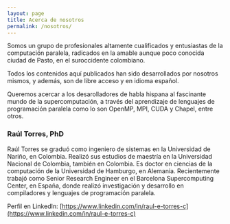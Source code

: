 ```yaml
---
layout: page
title: Acerca de nosotros
permalink: /nosotros/
---
```


Somos un grupo de profesionales altamente cualificados y entusiastas de la computación paralela, radicados en la amable aunque poco conocida ciudad de Pasto, en el suroccidente colombiano.

Todos los contenidos aquí publicados han sido desarrollados por nosotros mismos, y además, son de libre acceso y en idioma español.

Queremos acercar a los desarolladores de habla hispana al fascinante mundo de la supercomputación, a través del aprendizaje de lenguajes de programación paralela como lo son OpenMP, MPI, CUDA y Chapel, entre otros.

### Raúl Torres, PhD

Raúl Torres se graduó como ingeniero de sistemas en la Universidad de Nariño, en Colombia. Realizó sus estudios de maestría en la Universidad Nacional de Colombia, también en Colombia. Es doctor en ciencias de la computación de la Universidad de Hamburgo, en Alemania. Recientemente trabajó como Senior Research Engineer en el Barcelona Supercomputing Center, en España, donde realizó investigación y desarrollo en compiladores y lenguajes de programación paralela.

Perfil en LinkedIn: [https://www.linkedin.com/in/raul-e-torres-c](https://www.linkedin.com/in/raul-e-torres-c)
